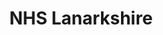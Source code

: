 ---
schema: default
title: NHS Lanarkshire
description: Health board for the NHS Lanarkshire area 
logo: ''
type:
- Health board
portal_url: ''
org_url: https://www.nhslanarkshire.scot.nhs.uk/
twitter_handle: NHSLanarkshire
gss_code: S08000032
wikidata_qid: Q6954145
wdtk_id: nhs_lanarkshire
---
